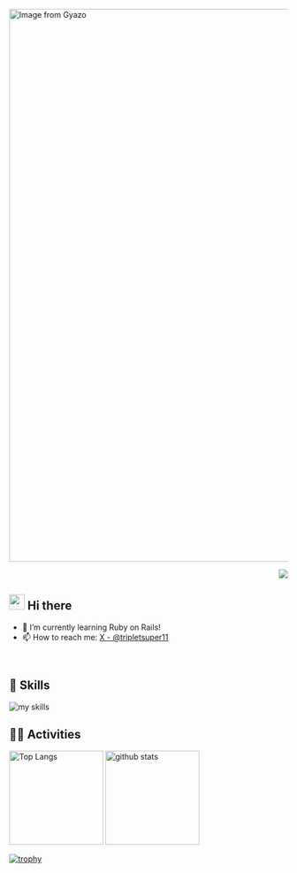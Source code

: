 <!-- 0. アイキャッチ画像を挿入 -->
<a href="https://gyazo.com/ab2b2c554af1fb1e6dfef4a89edca83b"><img src="https://i.gyazo.com/ab2b2c554af1fb1e6dfef4a89edca83b.jpg" alt="Image from Gyazo" width="1000"/></a>

<!-- 1. GitHub usernameを変更 -->
<div align="right">
  <img src="https://komarev.com/ghpvc/?username=Yuki11saitou" />
</div>


<!-- 2. プロフィールや連絡先を変更 -->
## <img src="https://media.giphy.com/media/hvRJCLFzcasrR4ia7z/giphy.gif" width="28"> Hi there

<!-- - 🧑‍💻 I'm a backend engineer.　-->
- 🌱 I’m currently learning Ruby on Rails!
- 📫 How to reach me: [X - @tripletsuper11](https://x.com/tripletsuper11)
<br>


<!-- 3. 好きな技術スタックに変更 -->
<!-- ライトモート：theme=light, ダークモート：theme=dark -->
<!-- アイコンの選択肢一覧：https://arc.net/l/quote/zizyykfh -->
## 🌱 Skills
<img alt="my skills" src="https://skillicons.dev/icons?theme=dark&perline=7&i=html,css,tailwind,js,ruby,rails,figma,docker" />
<br>


<!-- 4. GitHub usernameを変更, 2箇所 -->
<!-- ライトモート：theme=light, ダークモート：theme=vue-dark  -->
## 🏃‍♀️ Activities
<div align="left"> 
  <img alt="Top Langs" height="170px" src="https://github-readme-stats.vercel.app/api?username=Yuki11saitou&theme=vue-dark&layout=compact" />
  <img alt="github stats" height="170px" src="https://github-readme-stats.vercel.app/api/top-langs/?username=Yuki11saitou&theme=vue-dark&layout=compact" />
</div>

<!-- 'github-profile-trophy'を利用 -->
[![trophy](https://github-profile-trophy.vercel.app/?username=Yuki11saitou)](https://github.com/Yuki11saitou/github-profile-trophy)


<!--
**Yuki11saitou/Yuki11saitou** is a ✨ _special_ ✨ repository because its `README.md` (this file) appears on your GitHub profile.

Here are some ideas to get you started:

- 🔭 I’m currently working on ...
- 🌱 I’m currently learning ...
- 👯 I’m looking to collaborate on ...
- 🤔 I’m looking for help with ...
- 💬 Ask me about ...
- 📫 How to reach me: ...
- 😄 Pronouns: ...
- ⚡ Fun fact: ...
-->

